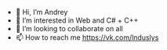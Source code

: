 - 👋 Hi, I’m Andrey
- 👀 I’m interested in Web and C# + C++
- 💞️ I’m looking to collaborate on all
- 📫 How to reach me https://vk.com/lnduslys

<!---
ya dolbaeb XD
--->
